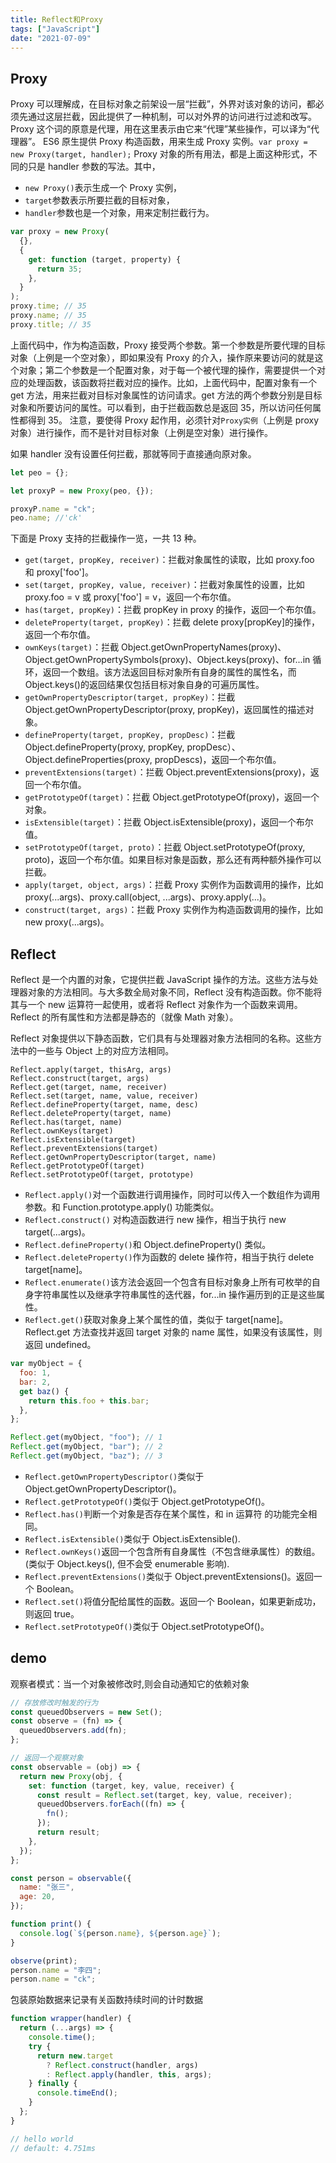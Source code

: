 ```yaml
---
title: Reflect和Proxy
tags: ["JavaScript"]
date: "2021-07-09"
---
```


## Proxy

Proxy 可以理解成，在目标对象之前架设一层“拦截”，外界对该对象的访问，都必须先通过这层拦截，因此提供了一种机制，可以对外界的访问进行过滤和改写。Proxy 这个词的原意是代理，用在这里表示由它来“代理”某些操作，可以译为“代理器”。
ES6 原生提供 Proxy 构造函数，用来生成 Proxy 实例。`var proxy = new Proxy(target, handler);`
Proxy 对象的所有用法，都是上面这种形式，不同的只是 handler 参数的写法。其中，

- `new Proxy()`表示生成一个 Proxy 实例，
- `target`参数表示所要拦截的目标对象，
- `handler`参数也是一个对象，用来定制拦截行为。

```js
var proxy = new Proxy(
  {},
  {
    get: function (target, property) {
      return 35;
    },
  }
);
proxy.time; // 35
proxy.name; // 35
proxy.title; // 35
```

上面代码中，作为构造函数，Proxy 接受两个参数。第一个参数是所要代理的目标对象（上例是一个空对象），即如果没有 Proxy 的介入，操作原来要访问的就是这个对象；第二个参数是一个配置对象，对于每一个被代理的操作，需要提供一个对应的处理函数，该函数将拦截对应的操作。比如，上面代码中，配置对象有一个 get 方法，用来拦截对目标对象属性的访问请求。get 方法的两个参数分别是目标对象和所要访问的属性。可以看到，由于拦截函数总是返回 35，所以访问任何属性都得到 35。
注意，要使得 Proxy 起作用，必须针对`Proxy实例`（上例是 proxy 对象）进行操作，而不是针对目标对象（上例是空对象）进行操作。

如果 handler 没有设置任何拦截，那就等同于直接通向原对象。

```js
let peo = {};

let proxyP = new Proxy(peo, {});

proxyP.name = "ck";
peo.name; //'ck'
```

下面是 Proxy 支持的拦截操作一览，一共 13 种。

- `get(target, propKey, receiver)`：拦截对象属性的读取，比如 proxy.foo 和 proxy['foo']。
- `set(target, propKey, value, receiver)`：拦截对象属性的设置，比如 proxy.foo = v 或 proxy['foo'] = v，返回一个布尔值。
- `has(target, propKey)`：拦截 propKey in proxy 的操作，返回一个布尔值。
- `deleteProperty(target, propKey)`：拦截 delete proxy[propKey]的操作，返回一个布尔值。
- `ownKeys(target)`：拦截 Object.getOwnPropertyNames(proxy)、Object.getOwnPropertySymbols(proxy)、Object.keys(proxy)、for...in 循环，返回一个数组。该方法返回目标对象所有自身的属性的属性名，而 Object.keys()的返回结果仅包括目标对象自身的可遍历属性。
- `getOwnPropertyDescriptor(target, propKey)`：拦截 Object.getOwnPropertyDescriptor(proxy, propKey)，返回属性的描述对象。
- `defineProperty(target, propKey, propDesc)`：拦截 Object.defineProperty(proxy, propKey, propDesc）、Object.defineProperties(proxy, propDescs)，返回一个布尔值。
- `preventExtensions(target)`：拦截 Object.preventExtensions(proxy)，返回一个布尔值。
- `getPrototypeOf(target)`：拦截 Object.getPrototypeOf(proxy)，返回一个对象。
- `isExtensible(target)`：拦截 Object.isExtensible(proxy)，返回一个布尔值。
- `setPrototypeOf(target, proto)`：拦截 Object.setPrototypeOf(proxy, proto)，返回一个布尔值。如果目标对象是函数，那么还有两种额外操作可以拦截。
- `apply(target, object, args)`：拦截 Proxy 实例作为函数调用的操作，比如 proxy(...args)、proxy.call(object, ...args)、proxy.apply(...)。
- `construct(target, args)`：拦截 Proxy 实例作为构造函数调用的操作，比如 new proxy(...args)。

## Reflect

Reflect 是一个内置的对象，它提供拦截 JavaScript 操作的方法。这些方法与处理器对象的方法相同。与大多数全局对象不同，Reflect 没有构造函数。你不能将其与一个 new 运算符一起使用，或者将 Reflect 对象作为一个函数来调用。Reflect 的所有属性和方法都是静态的（就像 Math 对象）。

Reflect 对象提供以下静态函数，它们具有与处理器对象方法相同的名称。这些方法中的一些与 Object 上的对应方法相同。

```
Reflect.apply(target, thisArg, args)
Reflect.construct(target, args)
Reflect.get(target, name, receiver)
Reflect.set(target, name, value, receiver)
Reflect.defineProperty(target, name, desc)
Reflect.deleteProperty(target, name)
Reflect.has(target, name)
Reflect.ownKeys(target)
Reflect.isExtensible(target)
Reflect.preventExtensions(target)
Reflect.getOwnPropertyDescriptor(target, name)
Reflect.getPrototypeOf(target)
Reflect.setPrototypeOf(target, prototype)
```

- `Reflect.apply()`对一个函数进行调用操作，同时可以传入一个数组作为调用参数。和 Function.prototype.apply() 功能类似。
- `Reflect.construct()`
  对构造函数进行 new 操作，相当于执行 new target(...args)。
- `Reflect.defineProperty()`和 Object.defineProperty() 类似。
- `Reflect.deleteProperty()`作为函数的 delete 操作符，相当于执行 delete target[name]。
- `Reflect.enumerate()`该方法会返回一个包含有目标对象身上所有可枚举的自身字符串属性以及继承字符串属性的迭代器，for...in 操作遍历到的正是这些属性。
- `Reflect.get()`获取对象身上某个属性的值，类似于 target[name]。
  Reflect.get 方法查找并返回 target 对象的 name 属性，如果没有该属性，则返回 undefined。

```js
var myObject = {
  foo: 1,
  bar: 2,
  get baz() {
    return this.foo + this.bar;
  },
};

Reflect.get(myObject, "foo"); // 1
Reflect.get(myObject, "bar"); // 2
Reflect.get(myObject, "baz"); // 3
```

- `Reflect.getOwnPropertyDescriptor()`类似于 Object.getOwnPropertyDescriptor()。
- `Reflect.getPrototypeOf()`类似于 Object.getPrototypeOf()。
- `Reflect.has()`判断一个对象是否存在某个属性，和 in 运算符 的功能完全相同。
- `Reflect.isExtensible()`类似于 Object.isExtensible().
- `Reflect.ownKeys()`返回一个包含所有自身属性（不包含继承属性）的数组。(类似于 Object.keys(), 但不会受 enumerable 影响).
- `Reflect.preventExtensions()`类似于 Object.preventExtensions()。返回一个 Boolean。
- `Reflect.set()`将值分配给属性的函数。返回一个 Boolean，如果更新成功，则返回 true。
- `Reflect.setPrototypeOf()`类似于 Object.setPrototypeOf()。

## demo

观察者模式：当一个对象被修改时,则会自动通知它的依赖对象

```js
// 存放修改时触发的行为
const queuedObservers = new Set();
const observe = (fn) => {
  queuedObservers.add(fn);
};

// 返回一个观察对象
const observable = (obj) => {
  return new Proxy(obj, {
    set: function (target, key, value, receiver) {
      const result = Reflect.set(target, key, value, receiver);
      queuedObservers.forEach((fn) => {
        fn();
      });
      return result;
    },
  });
};

const person = observable({
  name: "张三",
  age: 20,
});

function print() {
  console.log(`${person.name}, ${person.age}`);
}

observe(print);
person.name = "李四";
person.name = "ck";
```

包装原始数据来记录有关函数持续时间的计时数据

```js
function wrapper(handler) {
  return (...args) => {
    console.time();
    try {
      return new.target
        ? Reflect.construct(handler, args)
        : Reflect.apply(handler, this, args);
    } finally {
      console.timeEnd();
    }
  };
}

// hello world
// default: 4.751ms
```
